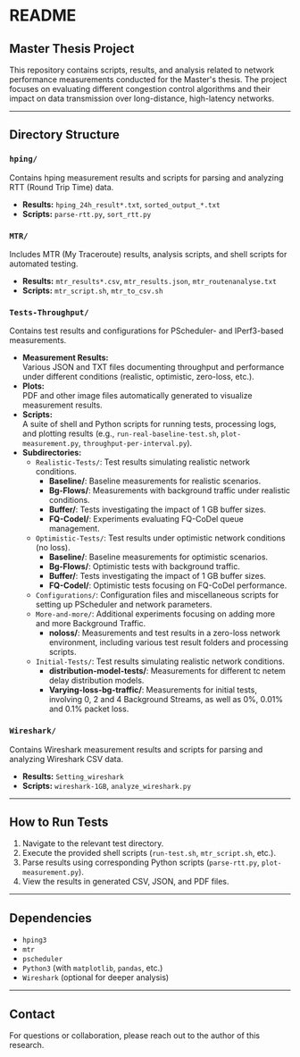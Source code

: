 # README

## Master Thesis Project

This repository contains scripts, results, and analysis related to network performance measurements conducted for the Master's thesis. The project focuses on evaluating different congestion control algorithms and their impact on data transmission over long-distance, high-latency networks.

---

## Directory Structure

### `hping/`
Contains hping measurement results and scripts for parsing and analyzing RTT (Round Trip Time) data.
- **Results:** `hping_24h_result*.txt`, `sorted_output_*.txt`
- **Scripts:** `parse-rtt.py`, `sort_rtt.py`

### `MTR/`
Includes MTR (My Traceroute) results, analysis scripts, and shell scripts for automated testing.
- **Results:** `mtr_results*.csv`, `mtr_results.json`, `mtr_routenanalyse.txt`
- **Scripts:** `mtr_script.sh`, `mtr_to_csv.sh`

### `Tests-Throughput/`
Contains test results and configurations for PScheduler- and IPerf3-based measurements.
- **Measurement Results:**  
  Various JSON and TXT files documenting throughput and performance under different conditions (realistic, optimistic, zero-loss, etc.).
- **Plots:**  
  PDF and other image files automatically generated to visualize measurement results.
- **Scripts:**  
  A suite of shell and Python scripts for running tests, processing logs, and plotting results (e.g., `run-real-baseline-test.sh`, `plot-measurement.py`, `throughput-per-interval.py`).
- **Subdirectories:**
  - `Realistic-Tests/`: Test results simulating realistic network conditions.
    - **Baseline/**: Baseline measurements for realistic scenarios.
    - **Bg-Flows/**: Measurements with background traffic under realistic conditions.
    - **Buffer/**: Tests investigating the impact of 1 GB buffer sizes.
    - **FQ-Codel/**: Experiments evaluating FQ-CoDel queue management.
  - `Optimistic-Tests/`: Test results under optimistic network conditions (no loss).
    - **Baseline/**: Baseline measurements for optimistic scenarios.
    - **Bg-Flows/**: Optimistic tests with background traffic.
    - **Buffer/**: Tests investigating the impact of 1 GB buffer sizes.
    - **FQ-Codel/**: Optimistic tests focusing on FQ-CoDel performance.
  - `Configurations/`: Configuration files and miscellaneous scripts for setting up PScheduler and network parameters.
  - `More-and-more/`: Additional experiments focusing on adding more and more Background Traffic.
    - **noloss/**: Measurements and test results in a zero-loss network environment, including various test result folders and processing scripts.
  - `Initial-Tests/`: Test results simulating realistic network conditions.
    - **distribution-model-tests/**: Measurements for different tc netem delay distribution models.
    - **Varying-loss-bg-traffic/**: Measurements for initial tests, involving 0, 2 and 4 Background Streams, as well as 0%, 0.01% and 0.1% packet loss.

### `Wireshark/`
Contains Wireshark measurement results and scripts for parsing and analyzing Wireshark CSV data.
- **Results:** `Setting_wireshark`
- **Scripts:** `wireshark-1GB`, `analyze_wireshark.py`

---

## How to Run Tests
1. Navigate to the relevant test directory.
2. Execute the provided shell scripts (`run-test.sh`, `mtr_script.sh`, etc.).
3. Parse results using corresponding Python scripts (`parse-rtt.py`, `plot-measurement.py`).
4. View the results in generated CSV, JSON, and PDF files.

---

## Dependencies
- `hping3`
- `mtr`
- `pscheduler`
- `Python3` (with `matplotlib`, `pandas`, etc.)
- `Wireshark` (optional for deeper analysis)

---

## Contact
For questions or collaboration, please reach out to the author of this research.

